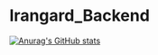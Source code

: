 # Irangard_Backend

[![Anurag's GitHub stats](https://github-readme-stats.vercel.app/api?username=ParizanTeam)](https://github.com/anuraghazra/github-readme-stats)
